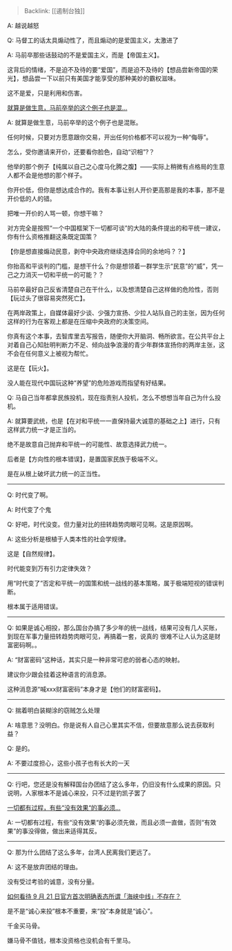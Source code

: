 > Backlink: [[遏制台独]]

A: 越说越怒

Q: 马督工的话太具煽动性了，而且煽动的是爱国主义，太激进了

A: 马前卒那些话鼓动的不是爱国主义，而是【帝国主义】。  

这背后的情绪，不是迫不及待的要“爱国”，而是迫不及待的【想品尝新帝国的荣光】，想品尝一下以前只有美国才能享受的那种美妙的霸权滋味。  

这不是爱，只是利用和伤害。  

[就算是做生意，马前卒举的这个例子也是混…](https://www.zhihu.com/pin/1303459390440239104)

A: 就算是做生意，马前卒举的这个例子也是混账。  

任何时候，只要对方愿意跟你交易，开出任何价格都不可以视为一种“侮辱”。  
 
怎么，受你邀请来开价，还要看你脸色，自动“识相”?？  
 
他举的那个例子【纯属以自己之心度马化腾之腹】——实际上稍微有点格局的生意人都不会是他想的那个样子。  
 
你开价低，但你是想达成合作的。我有本事让别人开价更高那是我的本事，那不是开价低的人的错。  

把唯一开价的人骂一顿，你想干嘛？  
 
对方完全是按照“一个中国框架下一切都可谈”的大陆的条件提出的和平统一建议，你有什么资格推翻这条既定国策？  
 
【你是想直接煽动民意，剥夺中央政府继续选择合同的余地吗？？】  
 
你抬高和平谈判的门槛，是想干什么？你是想领着一群学生示“民意”的“威”，凭一己之力消灭一切和平统一的可能？？  
 
马前卒最好自己反省清楚自己在干什么，以及想清楚自己这样做的危险性，否则【玩过头了很容易突然死亡】。  
 
在两岸政策上，自媒体最好少谈、少强力宣扬、少拉人站队自己的主张，因为任何这样的行为在客观上都是在压缩中央政府的决策空间。  
 
你真有这个本事，去智库里去写报告，随便你大开脑洞、畅所欲言。在公共平台上对着自己心知肚明判断力不足、倾向战争浪漫的青少年群体宣扬你的两岸主张，这不会在任何意义上被视为帮忙。  
 
这是在【玩火】。  
 
没人能在现代中国玩这种“养望”的危险游戏而指望有好结果。

Q: 马自己当年都拿民族投机，现在指责别人投机，怎么不想想当年自己为什么投机。

A: 就算要武统，也是【在对和平统一一直保持最大诚意的基础之上】进行，只有这样武力统一才是正当的。  
 
绝不是故意自己抛弃和平统一的可能性、故意选择武力统一。  
 
后者是【方向性的根本错误】，是置国家民族于极端不义。  
 
是在从根上破坏武力统一的正当性。

---

Q: 时代变了啊。

A: 时代变了个鬼

Q: 好吧，时代没变。但力量对比的扭转趋势肉眼可见啊。这是原因啊。

A: 这些分析是根植于人类本性的社会学规律。  

这是【自然规律】。  

时代能变到万有引力定律失效？  

用“时代变了”否定和平统一的国策和统一战线的基本策略，属于极端短视的错误判断。  
 
根本属于适用错误。

---

Q: 如果是诚心相投，那么国台办搞了多少年的统一战线，结果可没有几人买账，到现在军事力量扭转趋势肉眼可见，再搞着一套，说真的 很难不让人认为这是财富密码啊。。

A: “财富密码”这种话，其实只是一种非常可悲的弱者心态的映射。  

建议你少跟会挂着这种语言的消息源。  
 
这种消息源“喊xxx财富密码”本身才是【他们的财富密码】。    

---

Q: 揣着明白装糊涂的窃贼怎么处理

A: 啥意思？没明白。你是说有人自己心里其实不信，但要故意那么说去获取利益？

Q: 是的。

A: 不要过度担心，这些小孩子也有长大的一天

---

Q: 行吧，您还是没有解释国台办团结了这么多年，仍旧没有什么成果的原因。只说明，人家根本不是诚心来投，只不过是钓凯子罢了

[一切都有过程，有些“没有效果“的事必须…](https://www.zhihu.com/pin/1303484909387030528)

A: 一切都有过程，有些“没有效果“的事必须先做，而且必须一直做，否则“有效果”的事没得做，做出来适得其反。

---

Q: 那为什么团结了这么多年，台湾人民离我们更远了。

A: 这不是放弃团结的理由。  
 
没有受过考验的诚意，没有分量。

[如何看待 9 月 21 日官方首次明确表态所谓「海峡中线」不存在？](https://www.zhihu.com/question/422314273/answer/1488075461)

是不是“诚心来投”根本不重要，来“投”本身就是“诚心”。  

千金买马骨。  
 
嫌马骨不值钱，根本没资格也没机会有千里马。  
